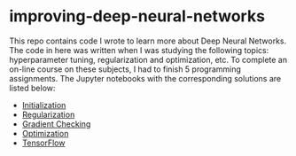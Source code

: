 improving-deep-neural-networks
==============================

This repo contains code I wrote to learn more about Deep Neural Networks. The
code in here was written when I was studying the following topics:
hyperparameter tuning, regularization and optimization, etc. To complete an
on-line course on these subjects, I had to finish 5 programming assignments.
The Jupyter notebooks with the corresponding solutions are listed below:

* [Initialization](x)
* [Regularization](x)
* [Gradient Checking](x)
* [Optimization](x)
* [TensorFlow](x)
